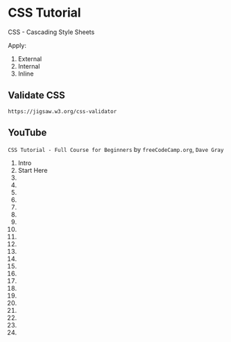 # CSS Tutorial

CSS - Cascading Style Sheets

Apply:
1. External
2. Internal
3. Inline

## Validate CSS

`https://jigsaw.w3.org/css-validator`

## YouTube

`CSS Tutorial - Full Course for Beginners` by `freeCodeCamp.org`, `Dave Gray`

1. Intro
2. Start Here
3.
4.
5.
6.
7.
8.
9.
10.
11.
12.
13.
14.
15.
16.
17.
18.
19.
20.
21.
22.
23.
24.